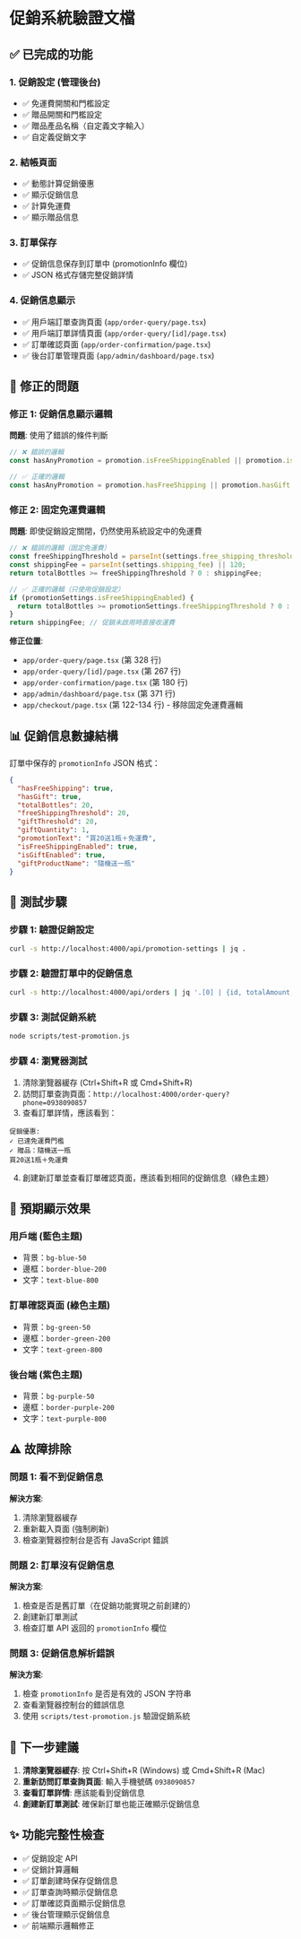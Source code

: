 # 促銷系統驗證文檔

## ✅ 已完成的功能

### 1. 促銷設定 (管理後台)
- ✅ 免運費開關和門檻設定
- ✅ 贈品開關和門檻設定
- ✅ 贈品產品名稱（自定義文字輸入）
- ✅ 自定義促銷文字

### 2. 結帳頁面
- ✅ 動態計算促銷優惠
- ✅ 顯示促銷信息
- ✅ 計算免運費
- ✅ 顯示贈品信息

### 3. 訂單保存
- ✅ 促銷信息保存到訂單中 (promotionInfo 欄位)
- ✅ JSON 格式存儲完整促銷詳情

### 4. 促銷信息顯示
- ✅ 用戶端訂單查詢頁面 (`app/order-query/page.tsx`)
- ✅ 用戶端訂單詳情頁面 (`app/order-query/[id]/page.tsx`)
- ✅ 訂單確認頁面 (`app/order-confirmation/page.tsx`)
- ✅ 後台訂單管理頁面 (`app/admin/dashboard/page.tsx`)

## 🔧 修正的問題

### 修正 1: 促銷信息顯示邏輯
**問題**: 使用了錯誤的條件判斷
```typescript
// ❌ 錯誤的邏輯
const hasAnyPromotion = promotion.isFreeShippingEnabled || promotion.isGiftEnabled;

// ✅ 正確的邏輯
const hasAnyPromotion = promotion.hasFreeShipping || promotion.hasGift;
```

### 修正 2: 固定免運費邏輯
**問題**: 即使促銷設定關閉，仍然使用系統設定中的免運費
```typescript
// ❌ 錯誤的邏輯（固定免運費）
const freeShippingThreshold = parseInt(settings.free_shipping_threshold) || 20;
const shippingFee = parseInt(settings.shipping_fee) || 120;
return totalBottles >= freeShippingThreshold ? 0 : shippingFee;

// ✅ 正確的邏輯（只使用促銷設定）
if (promotionSettings.isFreeShippingEnabled) {
  return totalBottles >= promotionSettings.freeShippingThreshold ? 0 : shippingFee;
}
return shippingFee; // 促銷未啟用時直接收運費
```

**修正位置**:
- `app/order-query/page.tsx` (第 328 行)
- `app/order-query/[id]/page.tsx` (第 267 行)
- `app/order-confirmation/page.tsx` (第 180 行)
- `app/admin/dashboard/page.tsx` (第 371 行)
- `app/checkout/page.tsx` (第 122-134 行) - 移除固定免運費邏輯

## 📊 促銷信息數據結構

訂單中保存的 `promotionInfo` JSON 格式：
```json
{
  "hasFreeShipping": true,
  "hasGift": true,
  "totalBottles": 20,
  "freeShippingThreshold": 20,
  "giftThreshold": 20,
  "giftQuantity": 1,
  "promotionText": "買20送1瓶＋免運費",
  "isFreeShippingEnabled": true,
  "isGiftEnabled": true,
  "giftProductName": "隨機送一瓶"
}
```

## 🧪 測試步驟

### 步驟 1: 驗證促銷設定
```bash
curl -s http://localhost:4000/api/promotion-settings | jq .
```

### 步驟 2: 驗證訂單中的促銷信息
```bash
curl -s http://localhost:4000/api/orders | jq '.[0] | {id, totalAmount, promotionInfo}'
```

### 步驟 3: 測試促銷系統
```bash
node scripts/test-promotion.js
```

### 步驟 4: 瀏覽器測試
1. 清除瀏覽器緩存 (Ctrl+Shift+R 或 Cmd+Shift+R)
2. 訪問訂單查詢頁面：`http://localhost:4000/order-query?phone=0938090857`
3. 查看訂單詳情，應該看到：

```
促銷優惠:
✓ 已達免運費門檻
✓ 贈品：隨機送一瓶
買20送1瓶＋免運費
```

4. 創建新訂單並查看訂單確認頁面，應該看到相同的促銷信息（綠色主題）

## 🎯 預期顯示效果

### 用戶端 (藍色主題)
- 背景：`bg-blue-50`
- 邊框：`border-blue-200`
- 文字：`text-blue-800`

### 訂單確認頁面 (綠色主題)
- 背景：`bg-green-50`
- 邊框：`border-green-200`
- 文字：`text-green-800`

### 後台端 (紫色主題)
- 背景：`bg-purple-50`
- 邊框：`border-purple-200`
- 文字：`text-purple-800`

## ⚠️ 故障排除

### 問題 1: 看不到促銷信息
**解決方案**:
1. 清除瀏覽器緩存
2. 重新載入頁面 (強制刷新)
3. 檢查瀏覽器控制台是否有 JavaScript 錯誤

### 問題 2: 訂單沒有促銷信息
**解決方案**:
1. 檢查是否是舊訂單（在促銷功能實現之前創建的）
2. 創建新訂單測試
3. 檢查訂單 API 返回的 `promotionInfo` 欄位

### 問題 3: 促銷信息解析錯誤
**解決方案**:
1. 檢查 `promotionInfo` 是否是有效的 JSON 字符串
2. 查看瀏覽器控制台的錯誤信息
3. 使用 `scripts/test-promotion.js` 驗證促銷系統

## 📝 下一步建議

1. **清除瀏覽器緩存**: 按 Ctrl+Shift+R (Windows) 或 Cmd+Shift+R (Mac)
2. **重新訪問訂單查詢頁面**: 輸入手機號碼 `0938090857`
3. **查看訂單詳情**: 應該能看到促銷信息
4. **創建新訂單測試**: 確保新訂單也能正確顯示促銷信息

## ✨ 功能完整性檢查

- ✅ 促銷設定 API
- ✅ 促銷計算邏輯
- ✅ 訂單創建時保存促銷信息
- ✅ 訂單查詢時顯示促銷信息
- ✅ 訂單確認頁面顯示促銷信息
- ✅ 後台管理顯示促銷信息
- ✅ 前端顯示邏輯修正
